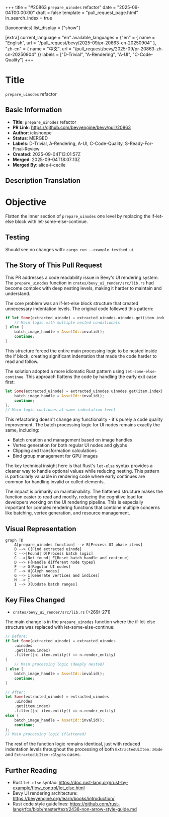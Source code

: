 +++
title = "#20863 `prepare_uinodes` refactor"
date = "2025-09-04T00:00:00"
draft = false
template = "pull_request_page.html"
in_search_index = true

[taxonomies]
list_display = ["show"]

[extra]
current_language = "en"
available_languages = {"en" = { name = "English", url = "/pull_request/bevy/2025-09/pr-20863-en-20250904" }, "zh-cn" = { name = "中文", url = "/pull_request/bevy/2025-09/pr-20863-zh-cn-20250904" }}
labels = ["D-Trivial", "A-Rendering", "A-UI", "C-Code-Quality"]
+++

# Title
`prepare_uinodes` refactor

## Basic Information
- **Title**: `prepare_uinodes` refactor
- **PR Link**: https://github.com/bevyengine/bevy/pull/20863
- **Author**: ickshonpe
- **Status**: MERGED
- **Labels**: D-Trivial, A-Rendering, A-UI, C-Code-Quality, S-Ready-For-Final-Review
- **Created**: 2025-09-04T13:01:57Z
- **Merged**: 2025-09-04T18:07:13Z
- **Merged By**: alice-i-cecile

## Description Translation
# Objective

Flatten the inner section of `prepare_uinodes` one level by replacing the if-let-else block with let-some-else-continue.

## Testing

Should see no changes with:
```cargo run --example testbed_ui```

## The Story of This Pull Request

This PR addresses a code readability issue in Bevy's UI rendering system. The `prepare_uinodes` function in `crates/bevy_ui_render/src/lib.rs` had become complex with deep nesting levels, making it harder to maintain and understand.

The core problem was an if-let-else block structure that created unnecessary indentation levels. The original code followed this pattern:

```rust
if let Some(extracted_uinode) = extracted_uinodes.uinodes.get(item.index) {
    // Main logic with multiple nested conditionals
} else {
    batch_image_handle = AssetId::invalid();
    continue;
}
```

This structure forced the entire main processing logic to be nested inside the if block, creating significant indentation that made the code harder to read and follow.

The solution adopted a more idiomatic Rust pattern using `let-some-else-continue`. This approach flattens the code by handling the early exit case first:

```rust
let Some(extracted_uinode) = extracted_uinodes.uinodes.get(item.index) else {
    batch_image_handle = AssetId::invalid();
    continue;
};
// Main logic continues at same indentation level
```

This refactoring doesn't change any functionality - it's purely a code quality improvement. The batch processing logic for UI nodes remains exactly the same, including:
- Batch creation and management based on image handles
- Vertex generation for both regular UI nodes and glyphs
- Clipping and transformation calculations
- Bind group management for GPU images

The key technical insight here is that Rust's `let-else` syntax provides a cleaner way to handle optional values while reducing nesting. This pattern is particularly valuable in rendering code where early continues are common for handling invalid or culled elements.

The impact is primarily on maintainability. The flattened structure makes the function easier to read and modify, reducing the cognitive load for developers working on the UI rendering pipeline. This is especially important for complex rendering functions that combine multiple concerns like batching, vertex generation, and resource management.

## Visual Representation

```mermaid
graph TD
    A[prepare_uinodes function] --> B[Process UI phase items]
    B --> C{Find extracted uinode}
    C -->|Found| D[Process batch logic]
    C -->|Not found| E[Reset batch handle and continue]
    D --> F{Handle different node types}
    F --> G[Regular UI nodes]
    F --> H[Glyph nodes]
    G --> I[Generate vertices and indices]
    H --> I
    I --> J[Update batch ranges]
```

## Key Files Changed

- `crates/bevy_ui_render/src/lib.rs` (+269/-271)

The main change is in the `prepare_uinodes` function where the if-let-else structure was replaced with let-some-else-continue:

```rust
// Before:
if let Some(extracted_uinode) = extracted_uinodes
    .uinodes
    .get(item.index)
    .filter(|n| item.entity() == n.render_entity)
{
    // Main processing logic (deeply nested)
} else {
    batch_image_handle = AssetId::invalid();
    continue;
}

// After:
let Some(extracted_uinode) = extracted_uinodes
    .uinodes
    .get(item.index)
    .filter(|n| item.entity() == n.render_entity)
else {
    batch_image_handle = AssetId::invalid();
    continue;
};
// Main processing logic (flattened)
```

The rest of the function logic remains identical, just with reduced indentation levels throughout the processing of both `ExtractedUiItem::Node` and `ExtractedUiItem::Glyphs` cases.

## Further Reading

- Rust `let-else` syntax: https://doc.rust-lang.org/rust-by-example/flow_control/let_else.html
- Bevy UI rendering architecture: https://bevyengine.org/learn/books/introduction/
- Rust code style guidelines: https://github.com/rust-lang/rfcs/blob/master/text/2438-non-arrow-style-guide.md